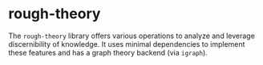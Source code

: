 # rough-theory
The `rough-theory` library offers various operations to analyze and leverage discernibility of knowledge. It uses minimal dependencies to implement these features and has a graph theory backend (via `igraph`).
